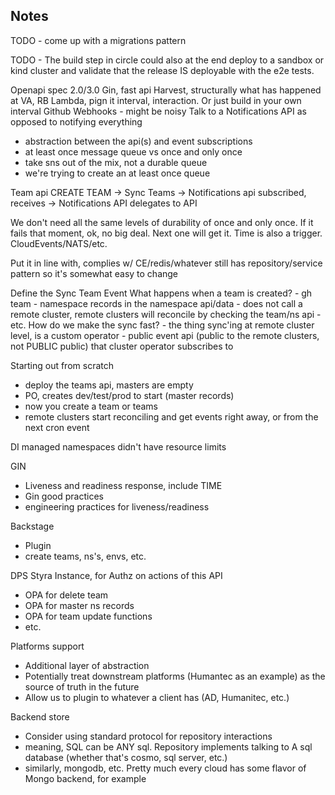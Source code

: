 ## Notes

TODO - come up with a migrations pattern

TODO - The build step in circle could also at the end deploy to a sandbox or kind cluster
and validate that the release IS deployable with the e2e tests.

Openapi spec 2.0/3.0
Gin, fast api 
Harvest, structurally what has happened at VA, RB
Lambda, pign it interval, interaction. Or just build in your own interval
Github Webhooks - might be noisy
Talk to a Notifications API as opposed to notifying everything
 - abstraction between the api(s) and event subscriptions
 - at least once message queue vs once and only once
 - take sns out of the mix, not a durable queue
 - we're trying to create an at least once queue



 Team api CREATE TEAM -> Sync Teams -> Notifications api subscribed, receives -> Notifications API delegates to API

 We don't need all the same levels of durability of once and only once.
 If it fails that moment, ok, no big deal. Next one will get it. Time is also a trigger.
 CloudEvents/NATS/etc.

 Put it in line with, complies w/ CE/redis/whatever
 still has repository/service pattern so it's somewhat easy to change


 Define the Sync Team Event
    What happens when a team is created?
        - gh team
        - namespace records in the namespace api/data
        - does not call a remote cluster, remote clusters will reconcile by checking the team/ns api
        - etc.
    How do we make the sync fast?
        - the thing sync'ing at remote cluster level, is a custom operator
        - public event api (public to the remote clusters, not PUBLIC public) that cluster operator subscribes to

Starting out from scratch
- deploy the teams api, masters are empty
- PO, creates dev/test/prod to start (master records)
- now you create a team or teams
- remote clusters start reconciling and get events right away, or from the next cron event

DI managed namespaces didn't have resource limits

GIN
- Liveness and readiness response, include TIME
- Gin good practices
- engineering practices for liveness/readiness

Backstage
- Plugin
- create teams, ns's, envs, etc.

DPS Styra Instance, for Authz on actions of this API
- OPA for delete team
- OPA for master ns records
- OPA for team update functions
- etc.

Platforms support
- Additional layer of abstraction
- Potentially treat downstream platforms (Humantec as an example) as the source of truth in the future
- Allow us to plugin to whatever a client has (AD, Humanitec, etc.)

Backend store
- Consider using standard protocol for repository interactions
- meaning, SQL can be ANY sql. Repository implements talking to A sql database (whether that's cosmo, sql server, etc.)
- similarly, mongodb, etc. Pretty much every cloud has some flavor of Mongo backend, for example
